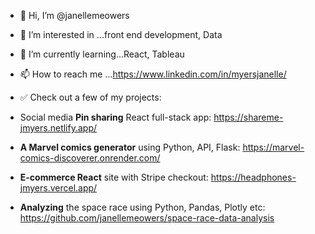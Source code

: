 - 👋 Hi, I’m @janellemeowers
- 👀 I’m interested in ...front end development, Data 
- 🌱 I’m currently learning...React, Tableau
- 📫 How to reach me ...https://www.linkedin.com/in/myersjanelle/
- ✅ Check out a few of my projects:
- Social media **Pin sharing** React full-stack app: https://shareme-jmyers.netlify.app/
- **A Marvel comics generator** using Python, API, Flask: https://marvel-comics-discoverer.onrender.com/
- **E-commerce React** site with Stripe checkout: https://headphones-jmyers.vercel.app/

- **Analyzing** the space race using Python, Pandas, Plotly etc: https://github.com/janellemeowers/space-race-data-analysis

<!---
janellemeowers/janellemeowers is a ✨ special ✨ repository because its `README.md` (this file) appears on your GitHub profile.
You can click the Preview link to take a look at your changes.
--->
